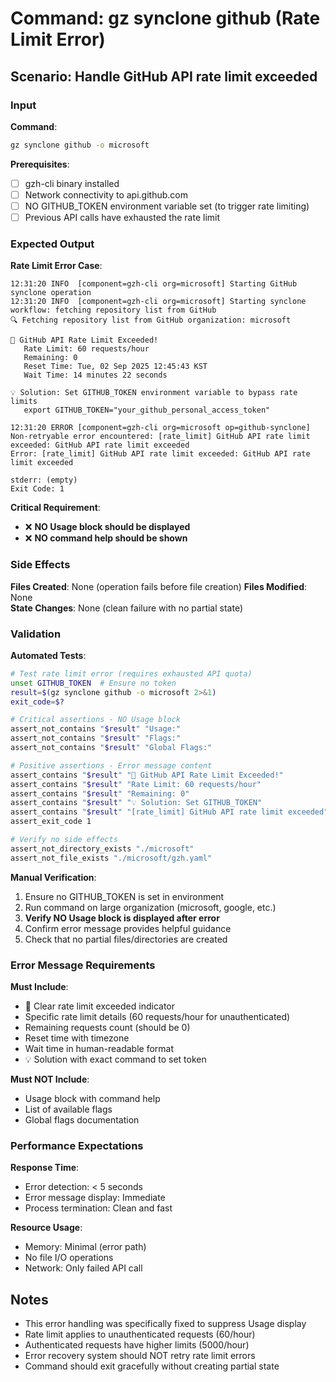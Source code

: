 # Command: gz synclone github (Rate Limit Error)

## Scenario: Handle GitHub API rate limit exceeded

### Input

**Command**:
```bash
gz synclone github -o microsoft
```

**Prerequisites**:
- [ ] gzh-cli binary installed
- [ ] Network connectivity to api.github.com
- [ ] NO GITHUB_TOKEN environment variable set (to trigger rate limiting)
- [ ] Previous API calls have exhausted the rate limit

### Expected Output

**Rate Limit Error Case**:
```
12:31:20 INFO  [component=gzh-cli org=microsoft] Starting GitHub synclone operation
12:31:20 INFO  [component=gzh-cli org=microsoft] Starting synclone workflow: fetching repository list from GitHub
🔍 Fetching repository list from GitHub organization: microsoft

🚫 GitHub API Rate Limit Exceeded!
   Rate Limit: 60 requests/hour
   Remaining: 0
   Reset Time: Tue, 02 Sep 2025 12:45:43 KST
   Wait Time: 14 minutes 22 seconds

💡 Solution: Set GITHUB_TOKEN environment variable to bypass rate limits
   export GITHUB_TOKEN="your_github_personal_access_token"

12:31:20 ERROR [component=gzh-cli org=microsoft op=github-synclone] Non-retryable error encountered: [rate_limit] GitHub API rate limit exceeded: GitHub API rate limit exceeded
Error: [rate_limit] GitHub API rate limit exceeded: GitHub API rate limit exceeded

stderr: (empty)
Exit Code: 1
```

**Critical Requirement**: 
- ❌ **NO Usage block should be displayed**
- ❌ **NO command help should be shown**

### Side Effects

**Files Created**: None (operation fails before file creation)
**Files Modified**: None  
**State Changes**: None (clean failure with no partial state)

### Validation

**Automated Tests**:
```bash
# Test rate limit error (requires exhausted API quota)
unset GITHUB_TOKEN  # Ensure no token
result=$(gz synclone github -o microsoft 2>&1)
exit_code=$?

# Critical assertions - NO Usage block
assert_not_contains "$result" "Usage:"
assert_not_contains "$result" "Flags:"
assert_not_contains "$result" "Global Flags:"

# Positive assertions - Error message content
assert_contains "$result" "🚫 GitHub API Rate Limit Exceeded!"
assert_contains "$result" "Rate Limit: 60 requests/hour"
assert_contains "$result" "Remaining: 0"
assert_contains "$result" "💡 Solution: Set GITHUB_TOKEN"
assert_contains "$result" "[rate_limit] GitHub API rate limit exceeded"
assert_exit_code 1

# Verify no side effects
assert_not_directory_exists "./microsoft"
assert_not_file_exists "./microsoft/gzh.yaml"
```

**Manual Verification**:
1. Ensure no GITHUB_TOKEN is set in environment
2. Run command on large organization (microsoft, google, etc.)
3. **Verify NO Usage block is displayed after error**
4. Confirm error message provides helpful guidance
5. Check that no partial files/directories are created

### Error Message Requirements

**Must Include**:
- 🚫 Clear rate limit exceeded indicator
- Specific rate limit details (60 requests/hour for unauthenticated)
- Remaining requests count (should be 0)
- Reset time with timezone
- Wait time in human-readable format
- 💡 Solution with exact command to set token

**Must NOT Include**:
- Usage block with command help
- List of available flags
- Global flags documentation

### Performance Expectations

**Response Time**:
- Error detection: < 5 seconds
- Error message display: Immediate
- Process termination: Clean and fast

**Resource Usage**:
- Memory: Minimal (error path)
- No file I/O operations
- Network: Only failed API call

## Notes

- This error handling was specifically fixed to suppress Usage display
- Rate limit applies to unauthenticated requests (60/hour)
- Authenticated requests have higher limits (5000/hour)
- Error recovery system should NOT retry rate limit errors
- Command should exit gracefully without creating partial state